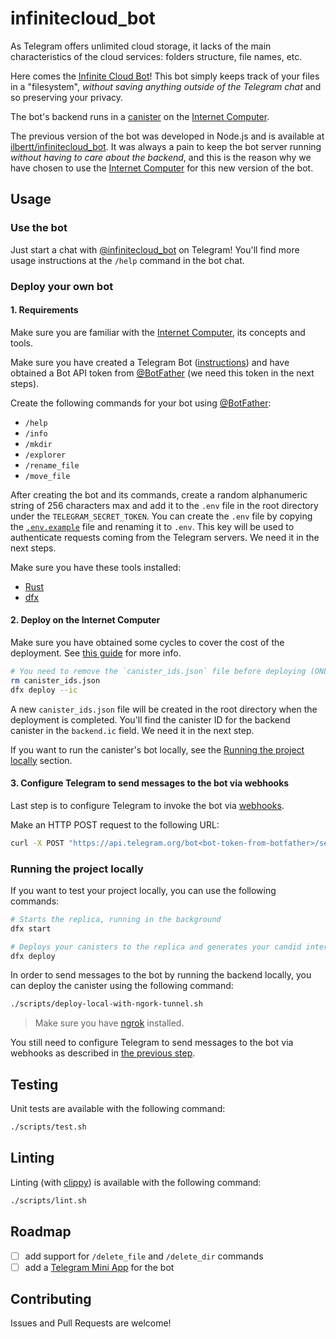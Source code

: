# infinitecloud_bot

As Telegram offers unlimited cloud storage, it lacks of the main characteristics of the cloud services: folders structure, file names, etc.

Here comes the [Infinite Cloud Bot](https://t.me/infinitecloud_bot)! This bot simply keeps track of your files in a "filesystem", _without saving anything outside of the Telegram chat_ and so preserving your privacy.

The bot's backend runs in a [canister](https://dashboard.internetcomputer.org/canister/4vou4-lyaaa-aaaao-a3p4a-cai) on the [Internet Computer](https://internetcomputer.org/).

The previous version of the bot was developed in Node.js and is available at [ilbertt/infinitecloud_bot](https://github.com/ilbertt/infinitecloud_bot). It was always a pain to keep the bot server running _without having to care about the backend_, and this is the reason why we have chosen to use the [Internet Computer](https://internetcomputer.org/) for this new version of the bot.

## Usage

### Use the bot

Just start a chat with [@infinitecloud_bot](https://t.me/infinitecloud_bot) on Telegram! You'll find more usage instructions at the `/help` command in the bot chat.

### Deploy your own bot

#### 1. Requirements

Make sure you are familiar with the [Internet Computer](https://internetcomputer.org), its concepts and tools.

Make sure you have created a Telegram Bot ([instructions](https://core.telegram.org/bots#3-how-do-i-create-a-bot)) and have obtained a Bot API token from [@BotFather](https://t.me/BotFather) (we need this token in the next steps).

Create the following commands for your bot using [@BotFather](https://t.me/BotFather):

- `/help`
- `/info`
- `/mkdir`
- `/explorer`
- `/rename_file`
- `/move_file`

After creating the bot and its commands, create a random alphanumeric string of 256 characters max and add it to the `.env` file in the root directory under the `TELEGRAM_SECRET_TOKEN`. You can create the `.env` file by copying the [`.env.example`](./.env.example) file and renaming it to `.env`. This key will be used to authenticate requests coming from the Telegram servers. We need it in the next steps.

Make sure you have these tools installed:

- [Rust](https://www.rust-lang.org/tools/install)
- [dfx](https://internetcomputer.org/docs/current/developer-docs/setup/install)

#### 2. Deploy on the Internet Computer

Make sure you have obtained some cycles to cover the cost of the deployment. See [this guide](https://internetcomputer.org/docs/current/developer-docs/getting-started/deploy-and-manage) for more info.

```bash
# You need to remove the `canister_ids.json` file before deploying (ONLY THE FIRST TIME)
rm canister_ids.json
dfx deploy --ic
```

A new `canister_ids.json` file will be created in the root directory when the deployment is completed. You'll find the canister ID for the backend canister in the `backend.ic` field. We need it in the next step.

If you want to run the canister's bot locally, see the [Running the project locally](#running-the-project-locally) section.

#### 3. Configure Telegram to send messages to the bot via webhooks

Last step is to configure Telegram to invoke the bot via [webhooks](https://core.telegram.org/bots/api#setwebhook).

Make an HTTP POST request to the following URL:

```bash
curl -X POST "https://api.telegram.org/bot<bot-token-from-botfather>/setWebhook?url=https://<backend-canister-id>.icp0.io/?drop_pending_updates=True&secret_token=<TELEGRAM_SECRET_TOKEN>"
```

### Running the project locally

If you want to test your project locally, you can use the following commands:

```bash
# Starts the replica, running in the background
dfx start

# Deploys your canisters to the replica and generates your candid interface
dfx deploy
```

In order to send messages to the bot by running the backend locally, you can deploy the canister using the following command:

```bash
./scripts/deploy-local-with-ngork-tunnel.sh
```

> Make sure you have [ngrok](https://ngrok.com/) installed.

You still need to configure Telegram to send messages to the bot via webhooks as described in [the previous step](#3-configure-telegram-to-send-messages-to-the-bot-via-webhooks).

## Testing

Unit tests are available with the following command:

```bash
./scripts/test.sh
```

## Linting

Linting (with [clippy](https://doc.rust-lang.org/stable/clippy)) is available with the following command:

```bash
./scripts/lint.sh
```

## Roadmap

- [ ] add support for `/delete_file` and `/delete_dir` commands
- [ ] add a [Telegram Mini App](https://core.telegram.org/bots/webapps) for the bot

## Contributing

Issues and Pull Requests are welcome!
